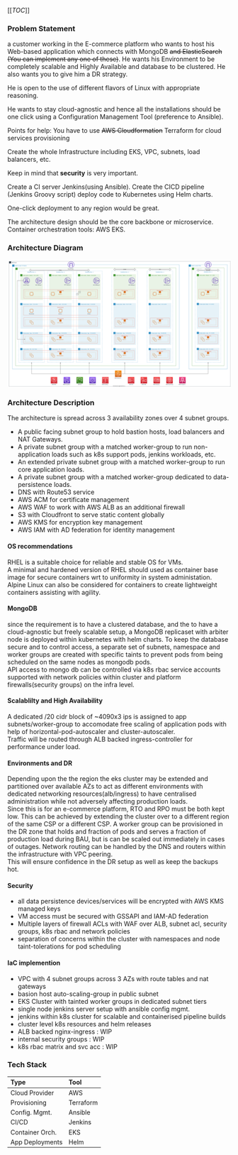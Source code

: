[[_TOC_]]

### Problem Statement
a customer working in the E-commerce platform who wants to host his Web-based application which connects with MongoDB ~~and ElasticSearch (You can implement any one of these)~~. He wants his Environment to be completely scalable and Highly Available and database to be clustered. He also wants you to give him a DR strategy.

He is open to the use of different flavors of Linux with appropriate reasoning.

He wants to stay cloud-agnostic and hence all the installations should be one click using a Configuration Management Tool (preference to Ansible).

Points for help: You have to use ~~AWS Cloudformation~~ Terraform for cloud services provisioning

 Create the whole Infrastructure including EKS, VPC, subnets, load balancers, etc.

 Keep in mind that **security** is very important.

 Create a CI server Jenkins(using Ansible). Create the CICD pipeline (Jenkins Groovy script) deploy code to Kubernetes using Helm charts.

 One-click deployment to any region would be great.

 The architecture design should be the core backbone or microservice.
Container orchestration tools:  AWS EKS.

### Architecture Diagram
![Architecture Diagram](img/arch-diagram.svg "Architecture Diagram")

### Architecture Description
The architecture is spread across 3 availability zones over 4 subnet groups.
* A public facing subnet group to hold bastion hosts, load balancers and NAT Gateways.
* A private subnet group with a matched worker-group to run non-application loads such as k8s support pods, jenkins workloads, etc.
* An extended private subnet group with a matched worker-group to run core application loads.
* A private subnet group with a matched worker-group dedicated to data-persistence loads.
* DNS with Route53 service
* AWS ACM for certificate management
* AWS WAF to work with AWS ALB as an additional firewall
* S3 with Cloudfront to serve static content globally
* AWS KMS for encryption key management
* AWS IAM with AD federation for identity management

#### OS recommendations
RHEL is a suitable choice for reliable and stable OS for VMs.  
A minimal and hardened version of RHEL should used as container base image for secure containers wrt to uniformity in system administation.  
Alpine Linux can also be considered for containers to create lightweight containers assisting with agility.

#### MongoDB
since the requirement is to have a clustered database, and the to have a cloud-agnostic but freely scalable setup, a MongoDB replicaset with arbiter node is deployed within kubernetes with helm charts. To keep the database secure and to control access, a separate set of subnets, namespace and worker groups are created with specific taints to prevent pods from being scheduled on the same nodes as mongodb pods.  
API access to mongo db can be controlled via k8s rbac service accounts supported with network policies within cluster and platform firewalls(security groups) on the infra level.

#### Scalablilty and High Availability
A dedicated /20 cidr block of ~4090x3 ips is assigned to app subnets/worker-group to accomodate free scaling of application pods with help of horizontal-pod-autoscaler and cluster-autoscaler.  
Traffic will be routed through ALB backed ingress-controller for performance under load.

#### Environments and DR
Depending upon the the region the eks cluster may be extended and partitioned over available AZs to act as different environments with dedicated networking resources(alb/ingress) to have centralised administration while not adversely affecting production loads.  
Since this is for an e-commerce platform, RTO and RPO must be both kept low. This can be achieved by extending the cluster over to a different region of the same CSP or a different CSP. A worker group can be provisioned in the DR zone that holds and fraction of pods and serves a fraction of production load during BAU, but is can be scaled out immediately in cases of outages. Network routing can be handled by the DNS and routers within the infrastructure with VPC peering.  
This will ensure confidence in the DR setup as well as keep the backups hot.

#### Security
* all data persistence devices/services will be encrypted with AWS KMS managed keys
* VM access must be secured with GSSAPI and IAM-AD federation
* Multiple layers of firewall ACLs with WAF over ALB, subnet acl, security groups, k8s rbac and network policies
* separation of concerns within the cluster with namespaces and node taint-tolerations for pod scheduling

#### IaC implemention
* VPC with 4 subnet groups across 3 AZs with route tables and nat gateways
* basion host auto-scaling-group in public subnet
* EKS Cluster with tainted worker groups in dedicated subnet tiers
* single node jenkins server setup with ansible config mgmt.
* jenkins within k8s cluster for scalable and containerised pipeline builds
* cluster level k8s resources and helm releases
* ALB backed nginx-ingress : WIP
* internal security groups : WIP
* k8s rbac matrix and svc acc : WIP


### Tech Stack
| Type | Tool |
| :--- | :--- |
| Cloud Provider | AWS |
| Provisioning | Terraform |
| Config. Mgmt. | Ansible |
| CI/CD | Jenkins |
| Container Orch. | EKS |
| App Deployments | Helm |